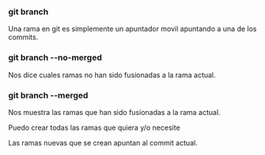 ### git branch
Una rama en git es simplemente un apuntador movil apuntando a una de los commits.

### git branch --no-merged
Nos dice cuales ramas no han sido fusionadas a la rama actual.

###  git branch --merged
Nos muestra las ramas que han sido fusionadas a la rama actual.

Puedo crear todas las ramas que quiera y/o necesite

Las ramas nuevas que se crean apuntan al commit actual.

